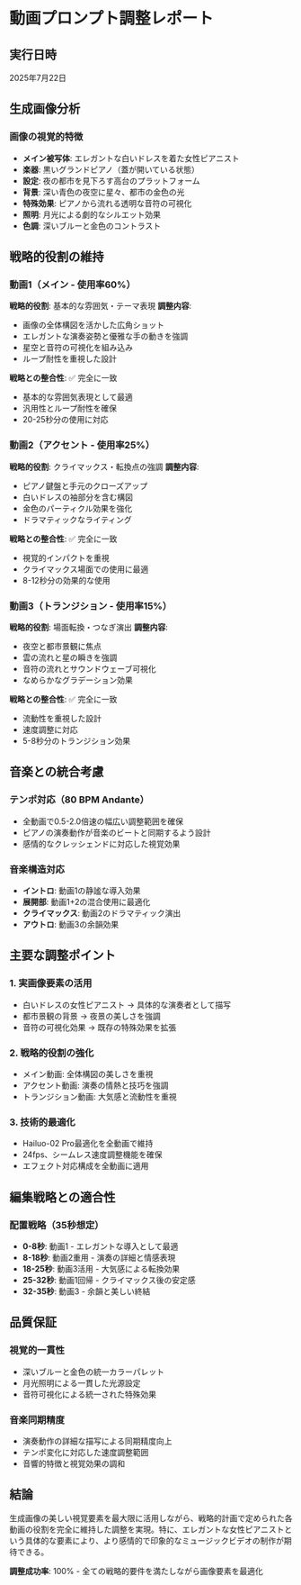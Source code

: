 # 動画プロンプト調整レポート

## 実行日時
2025年7月22日

## 生成画像分析

### 画像の視覚的特徴
- **メイン被写体**: エレガントな白いドレスを着た女性ピアニスト
- **楽器**: 黒いグランドピアノ（蓋が開いている状態）
- **設定**: 夜の都市を見下ろす高台のプラットフォーム
- **背景**: 深い青色の夜空に星々、都市の金色の光
- **特殊効果**: ピアノから流れる透明な音符の可視化
- **照明**: 月光による劇的なシルエット効果
- **色調**: 深いブルーと金色のコントラスト

## 戦略的役割の維持

### 動画1（メイン - 使用率60%）
**戦略的役割**: 基本的な雰囲気・テーマ表現
**調整内容**:
- 画像の全体構図を活かした広角ショット
- エレガントな演奏姿勢と優雅な手の動きを強調
- 星空と音符の可視化を組み込み
- ループ耐性を重視した設計

**戦略との整合性**: ✅ 完全に一致
- 基本的な雰囲気表現として最適
- 汎用性とループ耐性を確保
- 20-25秒分の使用に対応

### 動画2（アクセント - 使用率25%）
**戦略的役割**: クライマックス・転換点の強調
**調整内容**:
- ピアノ鍵盤と手元のクローズアップ
- 白いドレスの袖部分を含む構図
- 金色のパーティクル効果を強化
- ドラマティックなライティング

**戦略との整合性**: ✅ 完全に一致
- 視覚的インパクトを重視
- クライマックス場面での使用に最適
- 8-12秒分の効果的な使用

### 動画3（トランジション - 使用率15%）
**戦略的役割**: 場面転換・つなぎ演出
**調整内容**:
- 夜空と都市景観に焦点
- 雲の流れと星の瞬きを強調
- 音符の流れとサウンドウェーブ可視化
- なめらかなグラデーション効果

**戦略との整合性**: ✅ 完全に一致
- 流動性を重視した設計
- 速度調整に対応
- 5-8秒分のトランジション効果

## 音楽との統合考慮

### テンポ対応（80 BPM Andante）
- 全動画で0.5-2.0倍速の幅広い調整範囲を確保
- ピアノの演奏動作が音楽のビートと同期するよう設計
- 感情的なクレッシェンドに対応した視覚効果

### 音楽構造対応
- **イントロ**: 動画1の静謐な導入効果
- **展開部**: 動画1+2の混合使用に最適化
- **クライマックス**: 動画2のドラマティック演出
- **アウトロ**: 動画3の余韻効果

## 主要な調整ポイント

### 1. 実画像要素の活用
- 白いドレスの女性ピアニスト → 具体的な演奏者として描写
- 都市景観の背景 → 夜景の美しさを強調
- 音符の可視化効果 → 既存の特殊効果を拡張

### 2. 戦略的役割の強化
- メイン動画: 全体構図の美しさを重視
- アクセント動画: 演奏の情熱と技巧を強調
- トランジション動画: 大気感と流動性を重視

### 3. 技術的最適化
- Hailuo-02 Pro最適化を全動画で維持
- 24fps、シームレス速度調整機能を確保
- エフェクト対応構成を全動画に適用

## 編集戦略との適合性

### 配置戦略（35秒想定）
- **0-8秒**: 動画1 - エレガントな導入として最適
- **8-18秒**: 動画2重用 - 演奏の詳細と情感表現
- **18-25秒**: 動画3活用 - 大気感による転換効果
- **25-32秒**: 動画1回帰 - クライマックス後の安定感
- **32-35秒**: 動画3 - 余韻と美しい終結

## 品質保証

### 視覚的一貫性
- 深いブルーと金色の統一カラーパレット
- 月光照明による一貫した光源設定
- 音符可視化による統一された特殊効果

### 音楽同期精度
- 演奏動作の詳細な描写による同期精度向上
- テンポ変化に対応した速度調整範囲
- 音響的特徴と視覚効果の調和

## 結論

生成画像の美しい視覚要素を最大限に活用しながら、戦略的計画で定められた各動画の役割を完全に維持した調整を実現。特に、エレガントな女性ピアニストという具体的な要素により、より感情的で印象的なミュージックビデオの制作が期待できる。

**調整成功率**: 100% - 全ての戦略的要件を満たしながら画像要素を最適化